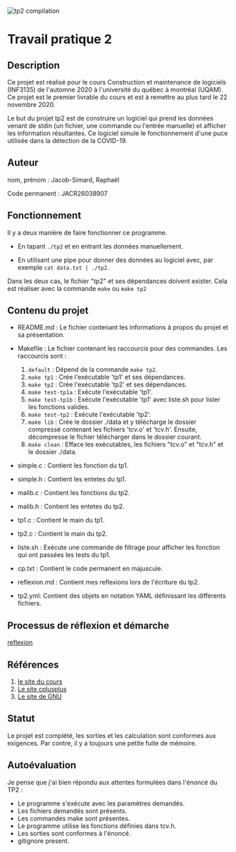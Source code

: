 ![tp2 compilation](https://github.com/RaphaelJ-S/inf3135-a2020/workflows/tp2%20compilation/badge.svg)
# Travail pratique 2

## Description

Ce projet est réalisé pour le cours Construction et maintenance de logiciels (INF3135) de l'automne 2020 à l'université du québec à montréal (UQAM). Ce projet est le premier livrable du cours et est à remettre au plus tard le 22 novembre 2020. 

Le but du projet tp2 est de construire un logiciel qui prend les données venant de stdin (un fichier, une commande ou l'entrée manuelle) et afficher les information résultantes. Ce logiciel simule le fonctionnement d'une puce utilisée dans la détection de la COVID-19.

## Auteur

nom, prénom : Jacob-Simard, Raphaël

Code permanent : JACR26038907

## Fonctionnement

Il y a deux manière de faire fonctionner ce programme. 

* En tapant `./tp2` et en entrant les données manuellement. 

* En utilisant une pipe pour donner des données au logiciel avec, par exemple `cat data.txt | ./tp2`.

Dans les deux cas, le fichier "tp2" et ses dépendances doivent exister. Cela est réaliser avec la commande `make` ou `make tp2`

## Contenu du projet

* README.md : Le fichier contenant les informations à propos du projet et sa présentation.
* Makefile : Le fichier contenant les raccourcis pour des commandes. Les raccourcis sont : 

  1. `default` : Dépend de la commande `make tp2`.
  2. `make tp1` : Crée l'exécutable 'tp1' et ses dépendances.
  3. `make tp2` : Crée l'exécutable 'tp2' et ses dépendances.
  4. `make test-tp1a` : Exécute l'exécutable 'tp1'.
  5. `make test-tp1b` : Exécute l'exécutable 'tp1' avec liste.sh pour lister les fonctions valides.
  6. `make test-tp2` : Exécute l'exécutable 'tp2'.
  7. `make lib` : Crée le dossier ./data et y télécharge le dossier compressé contenant les fichiers 'tcv.o' et 'tcv.h'. Ensuite, décompresse le fichier télécharger dans le dossier courant.
  8. `make clean` : Efface les exécutables, les fichiers "tcv.o" et "tcv.h" et le dossier ./data.

* simple.c : Contient les fonction du tp1.
* simple.h : Contient les entetes du tp1.
* malib.c : Contient les fonctions du tp2.
* malib.h : Contient les entetes du tp2.
* tp1.c : Contient le main du tp1. 
* tp2.c : Contient le main du tp2.
* liste.sh : Exécute une commande de filtrage pour afficher les fonction qui ont passées les tests du tp1. 
* cp.txt : Contient le code permanent en majuscule.
* reflexion.md : Contient mes reflexions lors de l'écriture du tp2.
* tp2.yml: Contient des objets en notation YAML définissant les différents fichiers.

## Processus de réflexion et démarche

[reflexion](./reflexion.md)

## Références


1. [le site du cours](https://github.com/guyfrancoeur/INF3135_A2020)
2. [Le site cplusplus](https://www.cplusplus.com)
3. [Le site de GNU](https://www.gnu.org/software/make/manual/html_node/Introduction.html)

## Statut

Le projet est complété, les sorties et les calculation sont conformes aux exigences. Par contre, il y a toujours une petite fuite de mémoire.

## Autoévaluation

Je pense que j'ai bien répondu aux attentes formulées dans l'énoncé du TP2 :

* Le programme s'exécute avec les paramètres demandés.
* Les fichiers demandés sont présents.
* Les commandes make sont présentes.
* Le programme utilise les fonctions définies dans tcv.h.
* Les sorties sont conformes à l'énoncé.
* gitignore present.
